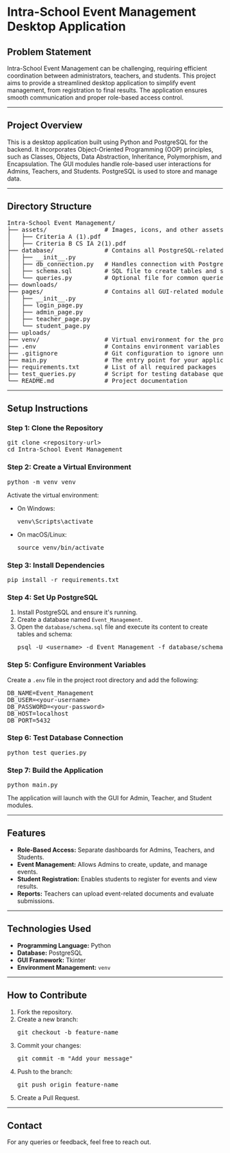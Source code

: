 <h1>Intra-School Event Management Desktop Application</h1>

<h2><strong>Problem Statement</strong></h2>
<p>
Intra-School Event Management can be challenging, requiring efficient coordination between administrators, teachers, and students. 
This project aims to provide a streamlined desktop application to simplify event management, from registration to final results. 
The application ensures smooth communication and proper role-based access control.
</p>

---

<h2><strong>Project Overview</strong></h2>
<p>
This is a desktop application built using Python and PostgreSQL for the backend. 
It incorporates Object-Oriented Programming (OOP) principles, such as Classes, Objects, Data Abstraction, Inheritance, Polymorphism, and Encapsulation. 
The GUI modules handle role-based user interactions for Admins, Teachers, and Students. PostgreSQL is used to store and manage data.
</p>

---

<h2><strong>Directory Structure</strong></h2>
<pre>
Intra-School Event Management/
├── assets/                # Images, icons, and other assets for the UI
│   ├── Criteria A (1).pdf
│   ├── Criteria B CS IA 2(1).pdf
├── database/              # Contains all PostgreSQL-related operations
│   ├── __init__.py
│   ├── db_connection.py   # Handles connection with PostgreSQL
│   ├── schema.sql         # SQL file to create tables and schema
│   └── queries.py         # Optional file for common queries
├── downloads/
├── pages/                 # Contains all GUI-related modules (Login, Dashboards, etc.)
│   ├── __init__.py
│   ├── login_page.py
│   ├── admin_page.py
│   ├── teacher_page.py
│   └── student_page.py
├── uploads/
├── venv/                  # Virtual environment for the project
├── .env                   # Contains environment variables like database credentials
├── .gitignore             # Git configuration to ignore unnecessary files
├── main.py                # The entry point for your application
├── requirements.txt       # List of all required packages
├── test_queries.py        # Script for testing database queries
└── README.md              # Project documentation
</pre>

---

<h2><strong>Setup Instructions</strong></h2>

<h3><strong>Step 1: Clone the Repository</strong></h3>
<pre>
git clone &lt;repository-url&gt;
cd Intra-School Event Management
</pre>

<h3><strong>Step 2: Create a Virtual Environment</strong></h3>
<pre>
python -m venv venv
</pre>
<p>Activate the virtual environment:</p>
<ul>
  <li>On Windows:
    <pre>venv\Scripts\activate</pre>
  </li>
  <li>On macOS/Linux:
    <pre>source venv/bin/activate</pre>
  </li>
</ul>

<h3><strong>Step 3: Install Dependencies</strong></h3>
<pre>
pip install -r requirements.txt
</pre>

<h3><strong>Step 4: Set Up PostgreSQL</strong></h3>
<ol>
  <li>Install PostgreSQL and ensure it's running.</li>
  <li>Create a database named <code>Event_Management</code>.</li>
  <li>Open the <code>database/schema.sql</code> file and execute its content to create tables and schema:
    <pre>psql -U &lt;username&gt; -d Event_Management -f database/schema.sql</pre>
  </li>
</ol>

<h3><strong>Step 5: Configure Environment Variables</strong></h3>
<p>Create a <code>.env</code> file in the project root directory and add the following:</p>
<pre>
DB_NAME=Event_Management
DB_USER=&lt;your-username&gt;
DB_PASSWORD=&lt;your-password&gt;
DB_HOST=localhost
DB_PORT=5432
</pre>

<h3><strong>Step 6: Test Database Connection</strong></h3>
<pre>
python test_queries.py
</pre>

<h3><strong>Step 7: Build the Application</strong></h3>
<pre>
python main.py
</pre>
<p>The application will launch with the GUI for Admin, Teacher, and Student modules.</p>

---

<h2><strong>Features</strong></h2>
<ul>
  <li><strong>Role-Based Access:</strong> Separate dashboards for Admins, Teachers, and Students.</li>
  <li><strong>Event Management:</strong> Allows Admins to create, update, and manage events.</li>
  <li><strong>Student Registration:</strong> Enables students to register for events and view results.</li>
  <li><strong>Reports:</strong> Teachers can upload event-related documents and evaluate submissions.</li>
</ul>

---

<h2><strong>Technologies Used</strong></h2>
<ul>
  <li><strong>Programming Language:</strong> Python</li>
  <li><strong>Database:</strong> PostgreSQL</li>
  <li><strong>GUI Framework:</strong> Tkinter</li>
  <li><strong>Environment Management:</strong> <code>venv</code></li>
</ul>

---

<h2><strong>How to Contribute</strong></h2>
<ol>
  <li>Fork the repository.</li>
  <li>Create a new branch:
    <pre>git checkout -b feature-name</pre>
  </li>
  <li>Commit your changes:
    <pre>git commit -m "Add your message"</pre>
  </li>
  <li>Push to the branch:
    <pre>git push origin feature-name</pre>
  </li>
  <li>Create a Pull Request.</li>
</ol>

---

<h2><strong>Contact</strong></h2>
<p>For any queries or feedback, feel free to reach out.</p>
